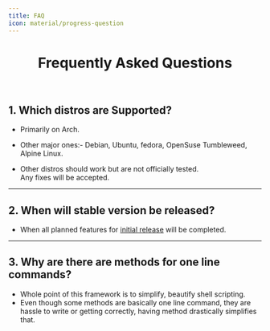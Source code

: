 ```yaml
---
title: FAQ
icon: material/progress-question
---
```


<h1 align="center"> Frequently Asked Questions</h1>
<br>

## **1. Which distros are Supported?**

- Primarily on Arch.
- Other major ones:- Debian, Ubuntu, fedora, OpenSuse Tumbleweed, Alpine Linux.

- Other distros should work but are not officially tested.<br>Any fixes will be accepted.

---
## **2. When will stable version be released?**

- When all planned features for [initial release](./roadmap.md#__tabbed_1_1) will be completed.

--- 
## **3. Why are there are methods for one line commands?**

- Whole point of this framework is to simplify, beautify shell scripting. 
- Even though some methods are basically one line command, they are hassle to write or getting correctly, having method drastically simplifies that.
